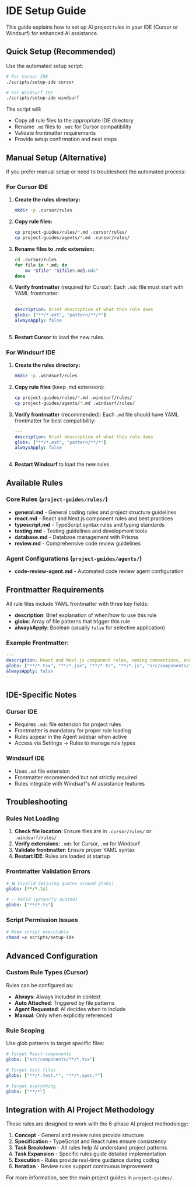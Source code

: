 # IDE Setup Guide

This guide explains how to set up AI project rules in your IDE (Cursor or Windsurf) for enhanced AI assistance.

## Quick Setup (Recommended)

Use the automated setup script:

```bash
# For Cursor IDE
./scripts/setup-ide cursor

# For Windsurf IDE  
./scripts/setup-ide windsurf
```

The script will:
- Copy all rule files to the appropriate IDE directory
- Rename `.md` files to `.mdc` for Cursor compatibility
- Validate frontmatter requirements
- Provide setup confirmation and next steps

## Manual Setup (Alternative)

If you prefer manual setup or need to troubleshoot the automated process:

### For Cursor IDE

1. **Create the rules directory:**
   ```bash
   mkdir -p .cursor/rules
   ```

2. **Copy rule files:**
   ```bash
   cp project-guides/rules/*.md .cursor/rules/
   cp project-guides/agents/*.md .cursor/rules/
   ```

3. **Rename files to .mdc extension:**
   ```bash
   cd .cursor/rules
   for file in *.md; do
       mv "$file" "${file%.md}.mdc"
   done
   ```

4. **Verify frontmatter** (required for Cursor):
   Each `.mdc` file must start with YAML frontmatter:
   ```yaml
   ---
   description: Brief description of what this rule does
   globs: ["**/*.ext", "pattern/**/*"]
   alwaysApply: false
   ---
   ```

5. **Restart Cursor** to load the new rules.

### For Windsurf IDE

1. **Create the rules directory:**
   ```bash
   mkdir -p .windsurf/rules
   ```

2. **Copy rule files** (keep .md extension):
   ```bash
   cp project-guides/rules/*.md .windsurf/rules/
   cp project-guides/agents/*.md .windsurf/rules/
   ```

3. **Verify frontmatter** (recommended):
   Each `.md` file should have YAML frontmatter for best compatibility:
   ```yaml
   ---
   description: Brief description of what this rule does
   globs: ["**/*.ext", "pattern/**/*"]
   alwaysApply: false
   ---
   ```

4. **Restart Windsurf** to load the new rules.

## Available Rules

### Core Rules (`project-guides/rules/`)
- **general.md** - General coding rules and project structure guidelines
- **react.md** - React and Next.js component rules and best practices
- **typescript.md** - TypeScript syntax rules and typing standards
- **testing.md** - Testing guidelines and development tools
- **database.md** - Database management with Prisma
- **review.md** - Comprehensive code review guidelines

### Agent Configurations (`project-guides/agents/`)
- **code-review-agent.md** - Automated code review agent configuration

## Frontmatter Requirements

All rule files include YAML frontmatter with three key fields:

- **description**: Brief explanation of when/how to use this rule
- **globs**: Array of file patterns that trigger this rule
- **alwaysApply**: Boolean (usually `false` for selective application)

### Example Frontmatter:
```yaml
---
description: React and Next.js component rules, naming conventions, and best practices
globs: ["**/*.tsx", "**/*.jsx", "**/*.ts", "**/*.js", "src/components/**/*", "app/**/*"]
alwaysApply: false
---
```

## IDE-Specific Notes

### Cursor IDE
- Requires `.mdc` file extension for project rules
- Frontmatter is mandatory for proper rule loading
- Rules appear in the Agent sidebar when active
- Access via Settings → Rules to manage rule types

### Windsurf IDE
- Uses `.md` file extension
- Frontmatter recommended but not strictly required
- Rules integrate with Windsurf's AI assistance features

## Troubleshooting

### Rules Not Loading
1. **Check file location**: Ensure files are in `.cursor/rules/` or `.windsurf/rules/`
2. **Verify extensions**: `.mdc` for Cursor, `.md` for Windsurf
3. **Validate frontmatter**: Ensure proper YAML syntax
4. **Restart IDE**: Rules are loaded at startup

### Frontmatter Validation Errors
```yaml
# ❌ Invalid (missing quotes around globs)
globs: [**/*.ts]

# ✅ Valid (properly quoted)
globs: ["**/*.ts"]
```

### Script Permission Issues
```bash
# Make script executable
chmod +x scripts/setup-ide
```

## Advanced Configuration

### Custom Rule Types (Cursor)
Rules can be configured as:
- **Always**: Always included in context
- **Auto Attached**: Triggered by file patterns
- **Agent Requested**: AI decides when to include
- **Manual**: Only when explicitly referenced

### Rule Scoping
Use glob patterns to target specific files:
```yaml
# Target React components
globs: ["src/components/**/*.tsx"]

# Target test files
globs: ["**/*.test.*", "**/*.spec.*"]

# Target everything
globs: ["**/*"]
```

## Integration with AI Project Methodology

These rules are designed to work with the 6-phase AI project methodology:

1. **Concept** - General and review rules provide structure
2. **Specification** - TypeScript and React rules ensure consistency  
3. **Task Breakdown** - All rules help AI understand project patterns
4. **Task Expansion** - Specific rules guide detailed implementation
5. **Execution** - Rules provide real-time guidance during coding
6. **Iteration** - Review rules support continuous improvement

For more information, see the main project guides in `project-guides/`. 